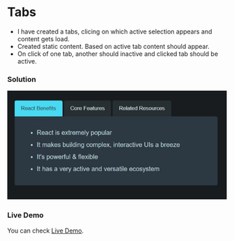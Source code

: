 # Tabs

- I have created a tabs, clicing on which active selection appears and content gets load.
- Created static content. Based on active tab content should appear.
- On click of one tab, another should inactive and clicked tab should be active.

### Solution

![Solution](./public/images/solution.jpg)

### Live Demo

You can check [Live Demo](https://codesandbox.io/s/headless-dream-c33jrc?file=/src/App.js).
